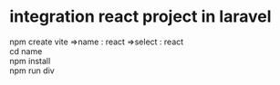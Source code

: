 # integration react project in laravel <br>
npm create vite =>name : react =>select : react <br>
cd name<br>
npm install<br>
npm run div<br>
